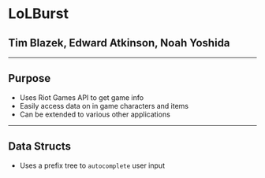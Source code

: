 # LoLBurst 

## Tim Blazek, Edward Atkinson, Noah Yoshida 

---

## Purpose 

- Uses Riot Games API to get game info 
- Easily access data on in game characters and items 
- Can be extended to various other applications 

---

## Data Structs

- Uses a prefix tree to `autocomplete` user input
